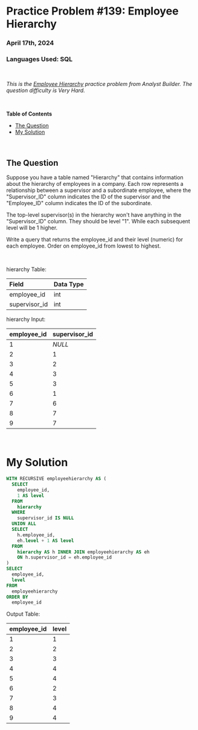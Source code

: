 # **Practice Problem #139: Employee Hierarchy**
### April 17th, 2024
### Languages Used: SQL

<br>

*This is the [Employee Hierarchy](https://www.analystbuilder.com/questions/employee-hierarchy-hflst) practice problem from Analyst Builder. The question difficulty is Very Hard.*

<br>

**Table of Contents**

-   [The Question](#the-question)
-   [My Solution](#my-solution)
  
<br>

## The Question

Suppose you have a table named "Hierarchy" that contains information about the hierarchy of employees in a company. Each row represents a relationship between a supervisor and a subordinate employee, where the "Supervisor_ID" column indicates the ID of the supervisor and the "Employee_ID" column indicates the ID of the subordinate.

The top-level supervisor(s) in the hierarchy won't have anything in the "Supervisor_ID" column. They should be level "1". While each subsequent level will be 1 higher.

Write a query that returns the employee_id and their level (numeric) for each employee. Order on employee_id from lowest to highest.

<br>

hierarchy Table:

| Field         | Data Type |
| :------------ | :-------- |
| employee_id   | int       |
| supervisor_id | int       |

hierarchy Input:

| employee_id | supervisor_id |
| :---------- | :------------ |
| 1           | _NULL_        |
| 2           | 1             |
| 3           | 2             |
| 4           | 3             |
| 5           | 3             |
| 6           | 1             |
| 7           | 6             |
| 8           | 7             |
| 9           | 7             |

<br>

# My Solution

``` SQL
WITH RECURSIVE employeehierarchy AS (
  SELECT 
    employee_id,
    1 AS level 
  FROM 
    hierarchy
  WHERE
    supervisor_id IS NULL
  UNION ALL
  SELECT
    h.employee_id,
    eh.level + 1 AS level
  FROM 
    hierarchy AS h INNER JOIN employeehierarchy AS eh 
    ON h.supervisor_id = eh.employee_id
)
SELECT
  employee_id,
  level
FROM
  employeehierarchy
ORDER BY 
  employee_id
```

Output Table:

| employee_id | level |
| :---------- | :---- |
| 1           | 1     |
| 2           | 2     |
| 3           | 3     |
| 4           | 4     |
| 5           | 4     |
| 6           | 2     |
| 7           | 3     |
| 8           | 4     |
| 9           | 4     |